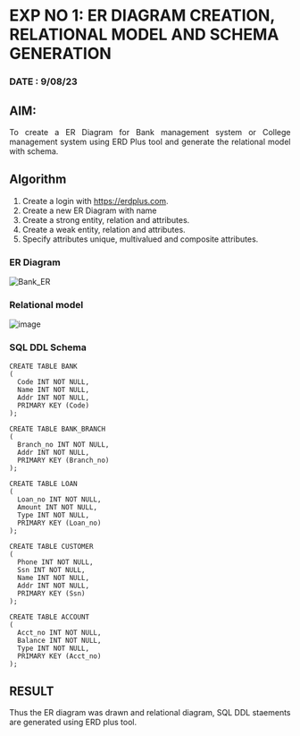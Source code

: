 # EXP NO 1: ER DIAGRAM CREATION, RELATIONAL MODEL AND SCHEMA GENERATION 

### DATE : 9/08/23

## AIM:
<div align="justify">
   To create a ER Diagram for Bank management system or College management system using ERD Plus tool and generate the relational model with schema. 
</div>


## Algorithm
1. Create a login with https://erdplus.com.
2. Create a new ER Diagram with name
3. Create a strong entity, relation and attributes.
4. Create a weak entity, relation and attributes.
5. Specify attributes unique, multivalued and composite attributes.



### ER Diagram 

![Bank_ER](https://github.com/AnnBlessy/DBMS/assets/119477835/8133347a-e969-4410-8fe7-38bb225ff6c7)


### Relational model

![image](https://github.com/AnnBlessy/DBMS/assets/119477835/c109e44e-a08e-434e-a24d-7cd99020f294)


### SQL DDL Schema 
```
CREATE TABLE BANK
(
  Code INT NOT NULL,
  Name INT NOT NULL,
  Addr INT NOT NULL,
  PRIMARY KEY (Code)
);

CREATE TABLE BANK_BRANCH
(
  Branch_no INT NOT NULL,
  Addr INT NOT NULL,
  PRIMARY KEY (Branch_no)
);

CREATE TABLE LOAN
(
  Loan_no INT NOT NULL,
  Amount INT NOT NULL,
  Type INT NOT NULL,
  PRIMARY KEY (Loan_no)
);

CREATE TABLE CUSTOMER
(
  Phone INT NOT NULL,
  Ssn INT NOT NULL,
  Name INT NOT NULL,
  Addr INT NOT NULL,
  PRIMARY KEY (Ssn)
);

CREATE TABLE ACCOUNT
(
  Acct_no INT NOT NULL,
  Balance INT NOT NULL,
  Type INT NOT NULL,
  PRIMARY KEY (Acct_no)
);
```

## RESULT 
<div align="justify">
Thus the ER diagram was drawn and relational diagram, SQL DDL staements are generated using ERD plus tool.
</div>
